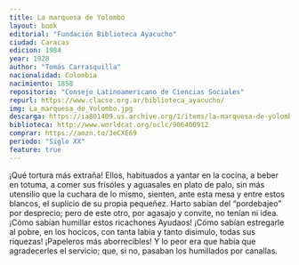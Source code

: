 ```yaml
---
title: La marquesa de Yolombó
layout: book
editorial: "Fundación Biblioteca Ayacucho"
ciudad: Caracas
edicion: 1984
year: 1928
author: "Tomás Carrasquilla"
nacionalidad: Colombia
nacimiento: 1858
repositorio: "Consejo Latinoamericano de Ciencias Sociales"
repurl: https://www.clacso.org.ar/biblioteca_ayacucho/
img: La_marquesa_de_Yolombo.jpg
descarga: https://ia801409.us.archive.org/1/items/la-marquesa-de-yolombo/La_marquesa_de_Yolombo.pdf
biblioteca: http://www.worldcat.org/oclc/906400912
comprar: https://amzn.to/3eCXE69
periodo: "Siglo XX"
feature: true
---
```

 

¡Qué tortura más extraña! Ellos, habituados a yantar en la cocina, a beber en totuma, a comer sus frisóles y aguasales en plato de palo, sin más utensilio que la cuchara de lo mismo, sienten, ante esta mesa y entre estos blancos, el suplicio de su propia pequeñez. Harto sabían del “pordebajeo” por desprecio; pero de este otro, por agasajo y convite, no tenían ni idea. ¡Cómo sabían humillar estos ricachones Ayudaos! ¡Cómo sabían estregarle al pobre, en los hocicos, con tanta labia y tanto disimulo, todas sus riquezas! ¡Papeleros más aborrecibles! Y lo peor era que había que agradecerles el servicio; que, si no, pasaban los humillados por canallas.
